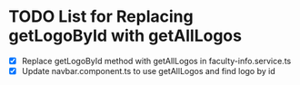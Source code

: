 # TODO List for Replacing getLogoById with getAllLogos

- [x] Replace getLogoById method with getAllLogos in faculty-info.service.ts
- [x] Update navbar.component.ts to use getAllLogos and find logo by id
